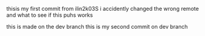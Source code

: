 thisis my first commit from ilin2k03S
i accidently changed the wrong remote and what to see if this puhs works


this is made on the dev branch
this is my second commit on dev branch